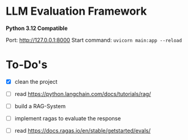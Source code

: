 # LLM Evaluation Framework

**Python 3.12 Compatible**

Port: http://127.0.0.1:8000
Start command: `uvicorn main:app --reload`


# To-Do's
- [x] clean the project
- [ ] read https://python.langchain.com/docs/tutorials/rag/
- [ ] build a RAG-System
- [ ] implement ragas to evaluate the response
- [ ] read https://docs.ragas.io/en/stable/getstarted/evals/



